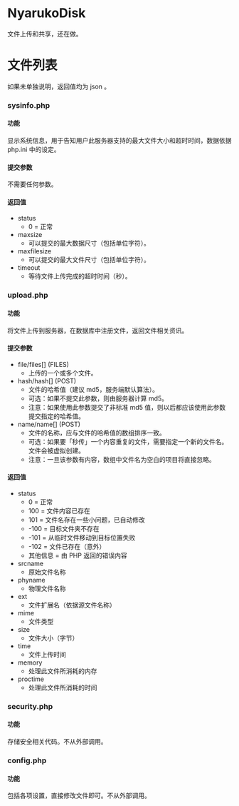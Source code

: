 # NyarukoDisk
文件上传和共享，还在做。

# 文件列表
如果未单独说明，返回值均为 json 。

### sysinfo.php
#### 功能
显示系统信息，用于告知用户此服务器支持的最大文件大小和超时时间，数据依据 php.ini 中的设定。
#### 提交参数
不需要任何参数。
#### 返回值
- status
  - 0 = 正常
- maxsize
  - 可以提交的最大数据尺寸（包括单位字符）。
- maxfilesize
  - 可以提交的最大文件尺寸（包括单位字符）。
- timeout
  - 等待文件上传完成的超时时间（秒）。

### upload.php
#### 功能
将文件上传到服务器，在数据库中注册文件，返回文件相关资讯。
#### 提交参数
- file/files[] (FILES)
  - 上传的一个或多个文件。
- hash/hash[] (POST)
  - 文件的哈希值（建议 md5，服务端默认算法）。
  - 可选：如果不提交此参数，则由服务器计算 md5。
  - 注意：如果使用此参数提交了非标准 md5 值，则以后都应该使用此参数提交指定的哈希值。
- name/name[] (POST)
  - 文件的名称，应与文件的哈希值的数组排序一致。
  - 可选：如果要「秒传」一个内容重复的文件，需要指定一个新的文件名。文件会被虚拟创建。
  - 注意：一旦该参数有内容，数组中文件名为空白的项目将直接忽略。
#### 返回值
- status
  - 0 = 正常
  - 100 = 文件内容已存在
  - 101 = 文件名存在一些小问题，已自动修改
  - -100 = 目标文件夹不存在
  - -101 = 从临时文件移动到目标位置失败
  - -102 = 文件已存在（意外）
  - 其他信息 = 由 PHP 返回的错误内容
- srcname
  - 原始文件名称
- phyname
  - 物理文件名称
- ext
  - 文件扩展名（依据源文件名称）
- mime
  - 文件类型
- size
  - 文件大小（字节）
- time
  - 文件上传时间
- memory
  - 处理此文件所消耗的内存
- proctime
  - 处理此文件所消耗的时间

### security.php
#### 功能
存储安全相关代码。不从外部调用。

### config.php
#### 功能
包括各项设置，直接修改文件即可。不从外部调用。